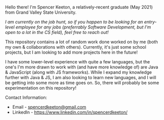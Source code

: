 Hello there! I'm Spencer Keeton, a relatively-recent graduate (May 2021) from Grand Valley State University.

*I am currently on the job hunt, so if you happen to be looking for an entry-level employee for any jobs (preferrably Software Development, but I'm open to a lot in the CS field), feel free to reach out!*


This repository contains a lot of random work done worked on by me (both my own & collaborations with others).
Currently, it's just some school projects, but I am looking to add more projects here in the future!

I have some lower-level experience with quite a few languages, but the one's I'm more drawn to work with (and have more knowledge of) are Java & JavaScript (along with JS frameworks). While I expand my knowledge further with Java & JS, I am also looking to learn new languages, and I will be getting into some more as time goes on. So, there will probably be some experimentation on this repository!

Contact Information:
- Email - spencerdkeeton@gmail.com
- LinkedIn - https://www.linkedin.com/in/spencerdkeeton/
